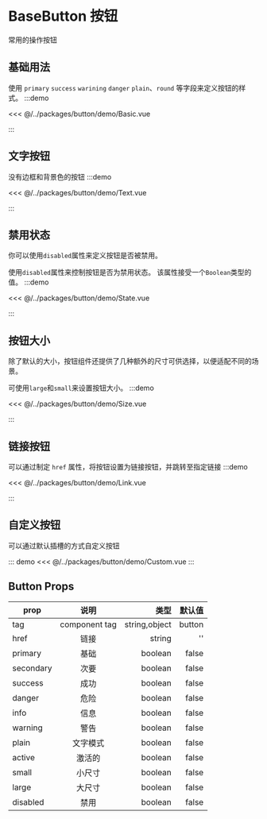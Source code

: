 # BaseButton 按钮

常用的操作按钮

## 基础用法

使用 `primary` `success` `warining` `danger` `plain`、`round` 等字段来定义按钮的样式。
:::demo

<<< @/../packages/button/demo/Basic.vue

:::

## 文字按钮

没有边框和背景色的按钮
:::demo

<<< @/../packages/button/demo/Text.vue

:::

## 禁用状态

你可以使用`disabled`属性来定义按钮是否被禁用。

使用`disabled`属性来控制按钮是否为禁用状态。 该属性接受一个`Boolean`类型的值。
:::demo

<<< @/../packages/button/demo/State.vue

:::

## 按钮大小

除了默认的大小，按钮组件还提供了几种额外的尺寸可供选择，以便适配不同的场景。

可使用`large`和`small`来设置按钮大小。
:::demo

<<< @/../packages/button/demo/Size.vue

:::

## 链接按钮

可以通过制定 `href` 属性，将按钮设置为链接按钮，并跳转至指定链接
:::demo

<<< @/../packages/button/demo/Link.vue

:::

## 自定义按钮

可以通过默认插槽的方式自定义按钮

::: demo
<<< @/../packages/button/demo/Custom.vue
:::

## Button Props

| prop      |     说明      |          类型 | 默认值 |
| --------- | :-----------: | ------------: | -----: |
| tag       | component tag | string,object | button |
| href      |     链接      |        string |     '' |
| primary   |     基础      |       boolean |  false |
| secondary |     次要      |       boolean |  false |
| success   |     成功      |       boolean |  false |
| danger    |     危险      |       boolean |  false |
| info      |     信息      |       boolean |  false |
| warning   |     警告      |       boolean |  false |
| plain     |   文字模式    |       boolean |  false |
| active    |    激活的     |       boolean |  false |
| small     |    小尺寸     |       boolean |  false |
| large     |    大尺寸     |       boolean |  false |
| disabled  |     禁用      |       boolean |  false |
